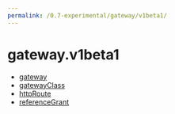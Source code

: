 ```yaml
---
permalink: /0.7-experimental/gateway/v1beta1/
---
```


# gateway.v1beta1



* [gateway](gateway.md)
* [gatewayClass](gatewayClass.md)
* [httpRoute](httpRoute.md)
* [referenceGrant](referenceGrant.md)